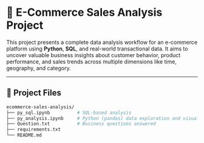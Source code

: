 # 🛒 E-Commerce Sales Analysis Project

This project presents a complete data analysis workflow for an e-commerce platform using **Python**, **SQL**, and real-world transactional data. It aims to uncover valuable business insights about customer behavior, product performance, and sales trends across multiple dimensions like time, geography, and category.

---

## 📁 Project Files

```bash
ecommerce-sales-analysis/
├── py_sql.ipynb          # SQL-based analysis
├── py_analysis.ipynb     # Python (pandas) data exploration and visuals
├── Question.txt          # Business questions answered
├── requirements.txt
└── README.md
